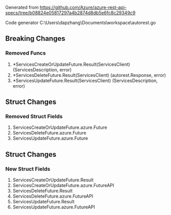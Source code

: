Generated from https://github.com/Azure/azure-rest-api-specs/tree/b08824e05817297a4b2874d8db5e6fc8c29349c9

Code generator C:\Users\dapzhang\Documents\workspace\autorest.go

## Breaking Changes

### Removed Funcs

1. *ServicesCreateOrUpdateFuture.Result(ServicesClient) (ServicesDescription, error)
1. *ServicesDeleteFuture.Result(ServicesClient) (autorest.Response, error)
1. *ServicesUpdateFuture.Result(ServicesClient) (ServicesDescription, error)

## Struct Changes

### Removed Struct Fields

1. ServicesCreateOrUpdateFuture.azure.Future
1. ServicesDeleteFuture.azure.Future
1. ServicesUpdateFuture.azure.Future

## Struct Changes

### New Struct Fields

1. ServicesCreateOrUpdateFuture.Result
1. ServicesCreateOrUpdateFuture.azure.FutureAPI
1. ServicesDeleteFuture.Result
1. ServicesDeleteFuture.azure.FutureAPI
1. ServicesUpdateFuture.Result
1. ServicesUpdateFuture.azure.FutureAPI
